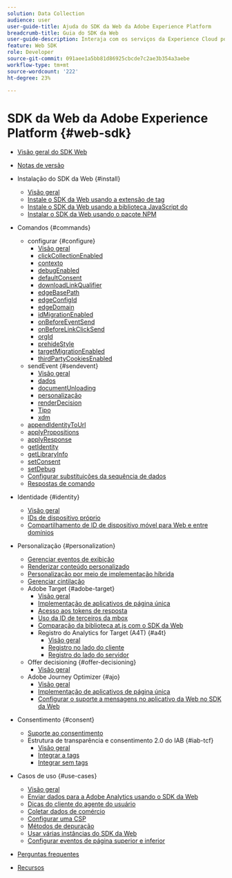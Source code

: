 ```yaml
---
solution: Data Collection
audience: user
user-guide-title: Ajuda do SDK da Web da Adobe Experience Platform
breadcrumb-title: Guia do SDK da Web
user-guide-description: Interaja com os serviços da Experience Cloud por meio da Rede de borda.
feature: Web SDK
role: Developer
source-git-commit: 091aee1a5bb81d86925cbcde7c2ae3b354a3aebe
workflow-type: tm+mt
source-wordcount: '222'
ht-degree: 23%

---
```



# SDK da Web da Adobe Experience Platform {#web-sdk}

* [Visão geral do SDK Web](home.md)
* [Notas de versão](release-notes.md)
* Instalação do SDK da Web {#install}
   * [Visão geral](install/overview.md)
   * [Instale o SDK da Web usando a extensão de tag](install/extension.md)
   * [Instale o SDK da Web usando a biblioteca JavaScript do](install/library.md)
   * [Instalar o SDK da Web usando o pacote NPM](install/npm.md)
* Comandos {#commands}
   * configurar {#configure}
      * [Visão geral](commands/configure/overview.md)
      * [clickCollectionEnabled](commands/configure/clickcollectionenabled.md)
      * [contexto](commands/configure/context.md)
      * [debugEnabled](commands/configure/debugenabled.md)
      * [defaultConsent](commands/configure/defaultconsent.md)
      * [downloadLinkQualifier](commands/configure/downloadlinkqualifier.md)
      * [edgeBasePath](commands/configure/edgebasepath.md)
      * [edgeConfigId](commands/configure/edgeconfigid.md)
      * [edgeDomain](commands/configure/edgedomain.md)
      * [idMigrationEnabled](commands/configure/idmigrationenabled.md)
      * [onBeforeEventSend](commands/configure/onbeforeeventsend.md)
      * [onBeforeLinkClickSend](commands/configure/onbeforelinkclicksend.md)
      * [orgId](commands/configure/orgid.md)
      * [prehideStyle](commands/configure/prehidingstyle.md)
      * [targetMigrationEnabled](commands/configure/targetmigrationenabled.md)
      * [thirdPartyCookiesEnabled](commands/configure/thirdpartycookiesenabled.md)
   * sendEvent {#sendevent}
      * [Visão geral](commands/sendevent/overview.md)
      * [dados](commands/sendevent/data.md)
      * [documentUnloading](commands/sendevent/documentunloading.md)
      * [personalização](commands/sendevent/personalization.md)
      * [renderDecision](commands/sendevent/renderdecisions.md)
      * [Tipo](commands/sendevent/type.md)
      * [xdm](commands/sendevent/xdm.md)
   * [appendIdentityToUrl](commands/appendidentitytourl.md)
   * [applyPropositions](commands/applypropositions.md)
   * [applyResponse](commands/applyresponse.md)
   * [getIdentity](commands/getidentity.md)
   * [getLibraryInfo](commands/getlibraryinfo.md)
   * [setConsent](commands/setconsent.md)
   * [setDebug](commands/setdebug.md)
   * [Configurar substituições da sequência de dados](commands/datastream-overrides.md)
   * [Respostas de comando](commands/command-responses.md)

* Identidade {#identity}
   * [Visão geral](identity/overview.md)
   * [IDs de dispositivo próprio](identity/first-party-device-ids.md)
   * [Compartilhamento de ID de dispositivo móvel para Web e entre domínios](identity/id-sharing.md)

* Personalização {#personalization}
   * [Gerenciar eventos de exibição](personalization/display-events.md)
   * [Renderizar conteúdo personalizado](personalization/rendering-personalization-content.md)
   * [Personalização por meio de implementação híbrida](personalization/hybrid-personalization.md)
   * [Gerenciar cintilação](personalization/manage-flicker.md)
   * Adobe Target {#adobe-target}
      * [Visão geral](personalization/adobe-target/target-overview.md)
      * [Implementação de aplicativos de página única](personalization/adobe-target/spa-implementation.md)
      * [Acesso aos tokens de resposta](personalization/adobe-target/accessing-response-tokens.md)
      * [Uso da ID de terceiros da mbox](personalization/adobe-target/using-mbox-3rdpartyid.md)
      * [Comparação da biblioteca at.js com o SDK da Web](personalization/adobe-target/web-sdk-atjs-comparison.md)
      * Registro do Analytics for Target (A4T) {#a4t}
         * [Visão geral](personalization/adobe-target/analytics-logging/overview.md)
         * [Registro no lado do cliente](personalization/adobe-target/analytics-logging/client-side.md)
         * [Registro do lado do servidor](personalization/adobe-target/analytics-logging/server-side.md)
   * Offer decisioning {#offer-decisioning}
      * [Visão geral](personalization/offer-decisioning/offer-decisioning-overview.md)
   * Adobe Journey Optimizer {#ajo}
      * [Visão geral](personalization/ajo/overview.md)
      * [Implementação de aplicativos de página única](personalization/ajo/web-spa-implementation.md)
      * [Configurar o suporte a mensagens no aplicativo da Web no SDK da Web](personalization/web-in-app-messaging.md)

* Consentimento {#consent}
   * [Suporte ao consentimento](consent/supporting-consent.md)
   * Estrutura de transparência e consentimento 2.0 do IAB {#iab-tcf}
      * [Visão geral](consent/iab-tcf/overview.md)
      * [Integrar a tags](consent/iab-tcf/with-tags.md)
      * [Integrar sem tags](consent/iab-tcf/without-tags.md)

* Casos de uso {#use-cases}
   * [Visão geral](use-cases/overview.md)
   * [Enviar dados para a Adobe Analytics usando o SDK da Web](use-cases/adobe-analytics.md)
   * [Dicas do cliente do agente do usuário](use-cases/client-hints.md)
   * [Coletar dados de comércio](use-cases/collect-commerce-data.md)
   * [Configurar uma CSP](use-cases/configuring-a-csp.md)
   * [Métodos de depuração](use-cases/debugging.md)
   * [Usar várias instâncias do SDK da Web](use-cases/multiple-instances.md)
   * [Configurar eventos de página superior e inferior](use-cases/top-bottom-page-events.md)

* [Perguntas frequentes](faq.md)
* [Recursos](resources.md)
